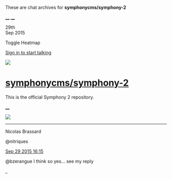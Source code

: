 These are chat archives for **symphonycms/symphony-2**

[__](/symphonycms/symphony-2/archives/2015/09/30)
[__](/symphonycms/symphony-2/archives/2015/09/28)

29th  
Sep 2015

Toggle Heatmap

[Sign in to start talking](/login?action=login&button=archive-login)

![](https://avatars-02.gitter.im/group/iv/3/57542c45c43b8c601977197e?s=48)

#  [symphonycms/symphony-2](/symphonycms/symphony-2)

This is the official Symphony 2 repository.

[ __ ](/orgs/symphonycms/rooms "More symphonycms rooms" )

![](https://avatars1.githubusercontent.com/u/771169?v=3&s=30)

__ __

Nicolas Brassard

@nitriques

[Sep 29 2015
16:15](https://gitter.im/symphonycms/symphony-2?at=560ab93ff4b61c106fb29e3e ""
)

@bzerangue I think so yes... see my reply

_

